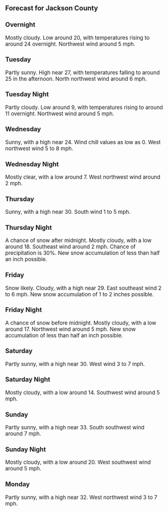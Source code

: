 <div>
   <h2>Forecast for Jackson County</h2>
   <p>
      <div style="font-size:120%">
         <h3>Overnight</h3>Mostly cloudy. Low around 20, with temperatures rising to around 24 overnight. Northwest wind around 5 mph.<br></div>
   </p>
   <p>
      <div style="font-size:120%">
         <h3>Tuesday</h3>Partly sunny. High near 27, with temperatures falling to around 25 in the afternoon. North northwest wind around 6 mph.<br></div>
   </p>
   <p>
      <div style="font-size:120%">
         <h3>Tuesday Night</h3>Partly cloudy. Low around 9, with temperatures rising to around 11 overnight. Northwest wind around 5 mph.<br></div>
   </p>
   <p>
      <div style="font-size:120%">
         <h3>Wednesday</h3>Sunny, with a high near 24. Wind chill values as low as 0. West northwest wind 5 to 8 mph.<br></div>
   </p>
   <p>
      <div style="font-size:120%">
         <h3>Wednesday Night</h3>Mostly clear, with a low around 7. West northwest wind around 2 mph.<br></div>
   </p>
   <p>
      <div style="font-size:120%">
         <h3>Thursday</h3>Sunny, with a high near 30. South wind 1 to 5 mph.<br></div>
   </p>
   <p>
      <div style="font-size:120%">
         <h3>Thursday Night</h3>A chance of snow after midnight. Mostly cloudy, with a low around 18. Southeast wind around 2 mph. Chance of precipitation
         is 30%. New snow accumulation of less than half an inch possible.<br></div>
   </p>
   <p>
      <div style="font-size:120%">
         <h3>Friday</h3>Snow likely. Cloudy, with a high near 29. East southeast wind 2 to 6 mph. New snow accumulation of 1 to 2 inches possible.<br></div>
   </p>
   <p>
      <div style="font-size:120%">
         <h3>Friday Night</h3>A chance of snow before midnight. Mostly cloudy, with a low around 17. Northwest wind around 5 mph. New snow accumulation
         of less than half an inch possible.<br></div>
   </p>
   <p>
      <div style="font-size:120%">
         <h3>Saturday</h3>Partly sunny, with a high near 30. West wind 3 to 7 mph.<br></div>
   </p>
   <p>
      <div style="font-size:120%">
         <h3>Saturday Night</h3>Mostly cloudy, with a low around 14. Southwest wind around 5 mph.<br></div>
   </p>
   <p>
      <div style="font-size:120%">
         <h3>Sunday</h3>Partly sunny, with a high near 33. South southwest wind around 7 mph.<br></div>
   </p>
   <p>
      <div style="font-size:120%">
         <h3>Sunday Night</h3>Mostly cloudy, with a low around 20. West southwest wind around 5 mph.<br></div>
   </p>
   <p>
      <div style="font-size:120%">
         <h3>Monday</h3>Partly sunny, with a high near 32. West northwest wind 3 to 7 mph.<br></div>
   </p>
</div>